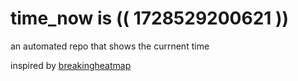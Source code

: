 # time_now is (( 1728529200621 ))

an automated repo that shows the currnent time

inspired by [breakingheatmap](https://github.com/breakingheatmap/breakingheatmap)